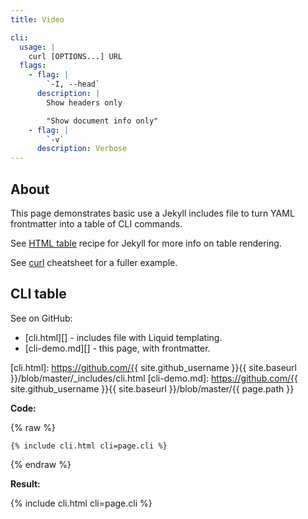 ```yaml
---
title: Video

cli:
  usage: |
    curl [OPTIONS...] URL
  flags:
    - flag: |
        `-I, --head`
      description: |
        Show headers only

        "Show document info only"
    - flag: |
        `-v`
      description: Verbose
---
```


## About

This page demonstrates basic use a Jekyll includes file to turn YAML frontmatter into a table of CLI commands.

See [HTML table][] recipe for Jekyll for more info on table rendering.

See [curl][] cheatsheet for a fuller example.


[HTML table]: https://michaelcurrin.github.io/code-cookbook/recipes/jekyll/snippets/html-table.html
[curl]: https://michaelcurrin.github.io/dev-cheatsheets/cheatsheets/shell/commands/curl.html


## CLI table

See on GitHub:

- [cli.html][] - includes file with Liquid templating.
- [cli-demo.md][] - this page, with frontmatter.

[cli.html]: https://github.com/{{ site.github_username }}{{ site.baseurl }}/blob/master/_includes/cli.html
[cli-demo.md]: https://github.com/{{ site.github_username }}{{ site.baseurl }}/blob/master/{{ page.path }}

**Code:**

{% raw %}

```liquid
{% include cli.html cli=page.cli %}
```

{% endraw %}

**Result:**

{% include cli.html cli=page.cli %}
